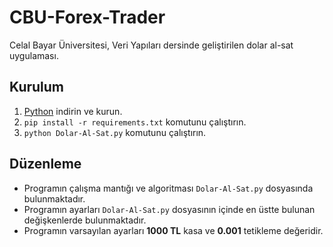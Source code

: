 # CBU-Forex-Trader
Celal Bayar Üniversitesi, Veri Yapıları dersinde geliştirilen dolar al-sat uygulaması.

## Kurulum
1. [Python](https://www.python.org/downloads/) indirin ve kurun.
2. <code>pip install -r requirements.txt</code> komutunu çalıştırın.
3. <code>python Dolar-Al-Sat.py</code> komutunu çalıştırın.

## Düzenleme
- Programın çalışma mantığı ve algoritması <code>Dolar-Al-Sat.py</code> dosyasında bulunmaktadır.
- Programın ayarları <code>Dolar-Al-Sat.py</code> dosyasının içinde en üstte bulunan değişkenlerde bulunmaktadır.
- Programın varsayılan ayarları <b>1000 TL</b> kasa ve <b>0.001</b> tetikleme değeridir.